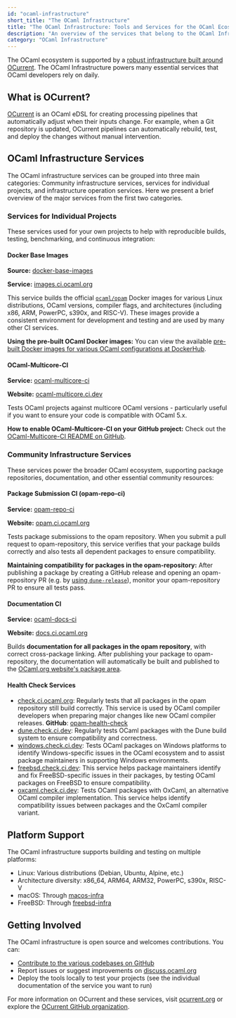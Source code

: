 ```yaml
---
id: "ocaml-infrastructure"
short_title: "The OCaml Infrastructure"
title: "The OCaml Infrastructure: Tools and Services for the OCaml Ecosystem"
description: "An overview of the services that belong to the OCaml Infrastructure."
category: "OCaml Infrastructure"
---
```


The OCaml ecosystem is supported by a [robust infrastructure built around OCurrent](https://github.com/ocurrent/overview). The OCaml Infrastructure powers many essential services that OCaml developers rely on daily.

## What is OCurrent?

[OCurrent](https://ocurrent.org) is an OCaml eDSL for creating processing pipelines that automatically adjust when their inputs change. For example, when a Git repository is updated, OCurrent pipelines can automatically rebuild, test, and deploy the changes without manual intervention.

## OCaml Infrastructure Services

The OCaml infrastructure services can be grouped into three main categories: Community infrastructure services, services for individual projects, and infrastructure operation services. Here we present a brief overview of the major services from the first two categories.

### Services for Individual Projects

These services used for your own projects to help with reproducible builds, testing, benchmarking, and continuous integration:

#### Docker Base Images

**Source:** [docker-base-images](https://github.com/ocurrent/docker-base-images)

**Service:** [images.ci.ocaml.org](https://images.ci.ocaml.org)

This service builds the official [`ocaml/opam`](https://hub.docker.com/r/ocaml/opam) Docker images for various Linux distributions, OCaml versions, compiler flags, and architectures (including x86, ARM, PowerPC, s390x, and RISC-V). These images provide a consistent environment for development and testing and are used by many other CI services.

**Using the pre-built OCaml Docker images:** You can view the available [pre-built Docker images for various OCaml configurations at DockerHub](https://hub.docker.com/r/ocaml/opam/tags).

#### OCaml-Multicore-CI

**Service:** [ocaml-multicore-ci](https://github.com/ocurrent/ocaml-multicore-ci)

**Website:** [ocaml-multicore.ci.dev](https://ocaml-multicore.ci.dev)

Tests OCaml projects against multicore OCaml versions - particularly useful if you want to ensure your code is compatible with OCaml 5.x.

**How to enable OCaml-Multicore-CI on your GitHub project:** Check out the [OCaml-Multicore-CI README on GitHub](https://github.com/ocurrent/ocaml-multicore-ci).

### Community Infrastructure Services

These services power the broader OCaml ecosystem, supporting package repositories, documentation, and other essential community resources:

#### Package Submission CI (opam-repo-ci)

**Service:** [opam-repo-ci](https://github.com/ocurrent/opam-repo-ci)

**Website:** [opam.ci.ocaml.org](https://opam.ci.ocaml.org)

Tests package submissions to the opam repository. When you submit a pull request to opam-repository, this service verifies that your package builds correctly and also tests all dependent packages to ensure compatibility.

**Maintaining compatibility for packages in the opam-repository:** After publishing a package by creating a GitHub release and opening an opam-repository PR (e.g. by [using `dune-release`](/publishing-packages-w-dune)), monitor your opam-repository PR to ensure all tests pass.

#### Documentation CI

**Service:** [ocaml-docs-ci](https://github.com/ocurrent/ocaml-docs-ci)

**Website:** [docs.ci.ocaml.org](https://docs.ci.ocaml.org)

Builds **documentation for all packages in the opam repository**, with correct cross-package linking. After publishing your package to opam-repository, the documentation will automatically be built and published to the [OCaml.org website's package area](https://ocaml.org/packages).

#### Health Check Services

* [check.ci.ocaml.org](https://check.ci.ocaml.org): Regularly tests that all packages in the opam repository still build correctly. This service is used by OCaml compiler developers when preparing major changes like new OCaml compiler releases. **GitHub**: [opam-health-check](https://github.com/ocurrent/opam-health-check)
* [dune.check.ci.dev](https://dune.check.ci.dev): Regularly tests OCaml packages with the Dune build system to ensure compatibility and correctness.
* [windows.check.ci.dev](https://windows.check.ci.dev): Tests OCaml packages on Windows platforms to identify Windows-specific issues in the OCaml ecosystem and to assist package maintainers in supporting Windows environments.
* [freebsd.check.ci.dev](https://freebsd.check.ci.dev): This service helps package maintainers identify and fix FreeBSD-specific issues in their packages, by testing OCaml packages on FreeBSD to ensure compatibility.
* [oxcaml.check.ci.dev](https://oxcaml.check.ci.dev): Tests OCaml packages with OxCaml, an alternative OCaml compiler implementation. This service helps identify compatibility issues between packages and the OxCaml compiler variant.

## Platform Support

The OCaml infrastructure supports building and testing on multiple platforms:
- Linux: Various distributions (Debian, Ubuntu, Alpine, etc.)
- Architecture diversity: x86_64, ARM64, ARM32, PowerPC, s390x, RISC-V
- macOS: Through [macos-infra](https://github.com/ocurrent/macos-infra)
- FreeBSD: Through [freebsd-infra](https://github.com/ocurrent/freebsd-infra)

## Getting Involved

The OCaml infrastructure is open source and welcomes contributions. You can:
- [Contribute to the various codebases on GitHub](https://github.com/ocurrent/overview)
- Report issues or suggest improvements on [discuss.ocaml.org](https://discuss.ocaml.org)
- Deploy the tools locally to test your projects (see the individual documentation of the service you want to run)

For more information on OCurrent and these services, visit [ocurrent.org](https://ocurrent.org) or explore the [OCurrent GitHub organization](https://github.com/ocurrent).